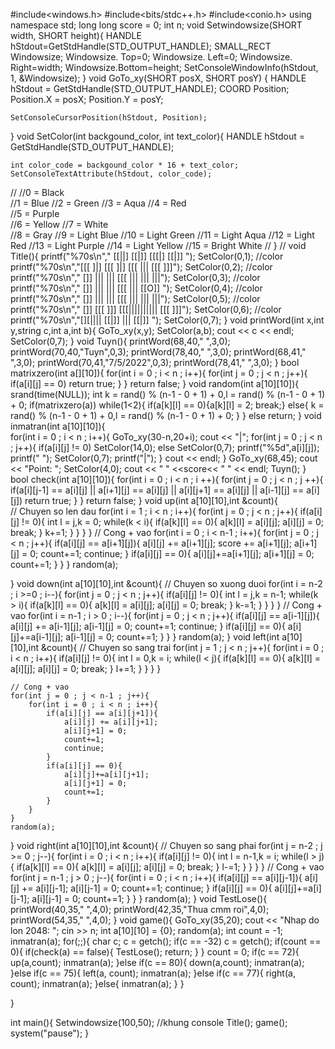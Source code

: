 #include<windows.h>
#include<bits/stdc++.h>
#include<conio.h>
using namespace std;
long long score = 0;
int n;
void Setwindowsize(SHORT width, SHORT height){
   HANDLE hStdout=GetStdHandle(STD_OUTPUT_HANDLE);
   SMALL_RECT Windowsize;
   Windowsize. Top=0;
   Windowsize. Left=0;
   Windowsize. Right=width;
   Windowsize.Bottom=height;
   SetConsoleWindowInfo(hStdout, 1, &Windowsize);
}
void GoTo_xy(SHORT posX, SHORT posY)
{
	HANDLE hStdout = GetStdHandle(STD_OUTPUT_HANDLE);
    COORD Position;
    Position.X = posX;
    Position.Y = posY;

	SetConsoleCursorPosition(hStdout, Position);
}
void SetColor(int backgound_color, int text_color){
    HANDLE hStdout = GetStdHandle(STD_OUTPUT_HANDLE);

    int color_code = backgound_color * 16 + text_color;
    SetConsoleTextAttribute(hStdout, color_code);
//
//0 = Black      
//1 = Blue
//2 = Green 
//3 = Aqua
//4 = Red    
//5 = Purple    
//6 = Yellow
//7 = White   
//8 = Gray
//9 = Light Blue
//10 = Light Green
//11 = Light Aqua
//12 = Light Red
//13 = Light Purple
//14 = Light Yellow
//15 = Bright White
//
}
//
void Title(){
	printf("%70s\n"," [[||]    [[|]]        [[[|]      [[|]] ");
	SetColor(0,1); //color
	printf("%70s\n","[[[ ]|]  [[[ ]|]      [[[ |||    [[[ ]]]");
	SetColor(0,2); //color
	printf("%70s\n","    []]  ||| |||     [[[  |||    ||| |||");
	SetColor(0,3); //color
	printf("%70s\n","   []]   ||| |||    [[[   |||     [[O]] ");
	SetColor(0,4); //color
	printf("%70s\n","  []]    ||| |||   [[[    |||    ||| |||");
	SetColor(0,5); //color
	printf("%70s\n"," []]     [[[ ]]]  [[[||||||||||  [[[ ]]]");
	SetColor(0,6); //color
	printf("%70s\n","[][||||   [[|]]           |||     [[|]] ");
	SetColor(0,7);
}
void printWord(int x,int y,string c,int a,int b){
	GoTo_xy(x,y);
	SetColor(a,b);
	cout << c << endl;
	SetColor(0,7);
}
void Tuyn(){
	printWord(68,40,"  ",3,0);
	printWord(70,40,"Tuyn",0,3);
	printWord(78,40,"  ",3,0);
	printWord(68,41,"  ",3,0);
	printWord(70,41,"7/5/2022",0,3);
	printWord(78,41,"  ",3,0);
}
bool matrixzero(int a[][10]){
	for(int i = 0 ; i < n ; i++){
		for(int j = 0 ; j < n ; j++){
			if(a[i][j] == 0) return true;
		}
	}
	return false;
}
void random(int a[10][10]){
	srand(time(NULL)); 
	int k = rand() % (n-1 - 0 + 1) + 0,l = rand() % (n-1 - 0 + 1) + 0;
	if(matrixzero(a))
		while(1<2){
			if(a[k][l] == 0){a[k][l] = 2; break;}
			else{
				k = rand() % (n-1 - 0 + 1) + 0,l = rand() % (n-1 - 0 + 1) + 0;
			}
		}
	else return;
}
void inmatran(int a[10][10]){	
	for(int i = 0 ; i < n ; i++){
		GoTo_xy(30-n,20+i);
		cout << "|";
		for(int j = 0 ; j < n ; j++){
			if(a[i][j] != 0) SetColor(14,0);
			else SetColor(0,7);
			printf("%5d",a[i][j]);
			printf("     ");
			SetColor(0,7);
			printf("|");
		}
		cout << endl;
	}
	GoTo_xy(68,45);
	cout << "Point: ";
	SetColor(4,0);
	cout << "   " <<score<< "   " << endl;
	Tuyn();
}
bool check(int a[10][10]){
	for(int i = 0 ; i < n ; i ++){
		for(int j = 0 ; j < n ; j ++){
			if(a[i][j-1] == a[i][j] || a[i+1][j] == a[i][j] || a[i][j+1] == a[i][j] || a[i-1][j] == a[i][j]) return true;
		}
	}
	return false;
}
void up(int a[10][10],int &count){	
	// Chuyen so len dau
	for(int i = 1 ; i < n ; i++){
		for(int j = 0 ; j < n ; j++){
			if(a[i][j] != 0){
				int l = j,k = 0;
				while(k < i){
					if(a[k][l] == 0){
						a[k][l] = a[i][j];
						a[i][j] = 0;
						break;
					}
					k+=1;
				}
			}
		}
	}
	// Cong + vao 
	for(int i = 0 ; i < n-1 ; i++){
		for(int j = 0 ; j < n ; j++){
			if(a[i][j] == a[i+1][j]){
				a[i][j] += a[i+1][j];
				score += a[i+1][j];
				a[i+1][j] = 0;
				count+=1;
				continue;
			}
			if(a[i][j] == 0){
				a[i][j]+=a[i+1][j];
				a[i+1][j] = 0;
				count+=1;
			}
		}
	}
	random(a);
	
}
void down(int a[10][10],int &count){
	// Chuyen so xuong duoi
	for(int i = n-2 ; i >=0 ; i--){
		for(int j = 0 ; j < n ; j++){
			if(a[i][j] != 0){
				int l = j,k = n-1;
				while(k > i){
					if(a[k][l] == 0){
						a[k][l] = a[i][j];
						a[i][j] = 0;
						break;
					}
					k-=1;
				}
			}
		}
	}
	// Cong + vao 
	for(int i = n-1 ; i > 0 ; i--){
		for(int j = 0 ; j < n ; j++){
			if(a[i][j] == a[i-1][j]){
				a[i][j] += a[i-1][j];
				a[i-1][j] = 0;
				count+=1;
				continue;
			}
			if(a[i][j] == 0){
				a[i][j]+=a[i-1][j];
				a[i-1][j] = 0;
				count+=1;
			}
		}
	}
	random(a);
}
void left(int a[10][10],int &count){
	// Chuyen so sang trai
	for(int j = 1 ; j < n ; j++){
		for(int i = 0 ; i < n ; i++){
			if(a[i][j] != 0){
				int l = 0,k = i;
				while(l < j){
					if(a[k][l] == 0){
						a[k][l] = a[i][j];
						a[i][j] = 0;
						break;
					}
					l+=1;
				}
			}
		}
	}

	// Cong + vao 
	for(int j = 0 ; j < n-1 ; j++){
		for(int i = 0 ; i < n ; i++){
			if(a[i][j] == a[i][j+1]){
				a[i][j] += a[i][j+1];
				a[i][j+1] = 0;
				count+=1;
				continue;
			}
			if(a[i][j] == 0){
				a[i][j]+=a[i][j+1];
				a[i][j+1] = 0;
				count+=1;
			}
		}
	}
	random(a);
}
void right(int a[10][10],int &count){
	// Chuyen so sang phai
	for(int j = n-2 ; j >= 0 ; j--){
		for(int i = 0 ; i < n ; i++){
			if(a[i][j] != 0){
				int l = n-1,k = i;
				while(l > j){
					if(a[k][l] == 0){
						a[k][l] = a[i][j];
						a[i][j] = 0;
						break;
					}
					l-=1;
				}
			}
		}
	}
	// Cong + vao 
	for(int j = n-1 ; j > 0 ; j--){
		for(int i = 0 ; i < n ; i++){
			if(a[i][j] == a[i][j-1]){
				a[i][j] += a[i][j-1];
				a[i][j-1] = 0;
				count+=1;
				continue;
			}
			if(a[i][j] == 0){
				a[i][j]+=a[i][j-1];
				a[i][j-1] = 0;
				count+=1;
			}
		}
	}
	random(a);
}
void TestLose(){
	printWord(40,35,"  ",4,0);
	printWord(42,35,"Thua cmm roi",4,0);
	printWord(54,35,"  ",4,0);
}
void game(){
	GoTo_xy(35,20); cout << "Nhap do lon 2048: "; cin >> n;
	int a[10][10] = {0};
	random(a);
	int count  = -1;
	inmatran(a);
	for(;;){
		char c;
		c = getch();
		if(c == -32) c = getch();
		if(count == 0){
			if(check(a) == false){
				TestLose();
				return;
			}
		}
		count = 0;
		if(c == 72){
			up(a,count);
			inmatran(a);
		}else if(c == 80){
			down(a,count);
			inmatran(a);
		}else if(c == 75){
			left(a, count);
			inmatran(a);
		}else if(c == 77){
			right(a, count);
			inmatran(a);
		}else{
			inmatran(a);
		}
	}
	
}

int main(){
	Setwindowsize(100,50); //khung console
	Title();
	game();
	system("pause");
}
